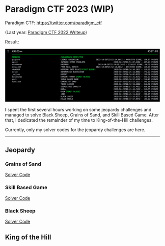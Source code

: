 # Paradigm CTF 2023 (WIP)

Paradigm CTF: https://twitter.com/paradigm_ctf

(Last year: [Paradigm CTF 2022 Writeup](https://github.com/minaminao/ctf-blockchain/tree/main/src/ParadigmCTF2022))

Result:

![](solved_challenges.png)

I spent the first several hours working on some jeopardy challenges and managed to solve Black Sheep, Grains of Sand, and Skill Based Game. After that, I dedicated the remainder of my time to King-of-the-Hill challenges.

Currently, only my solver codes for the jeopardy challenges are here.

---

## Jeopardy

### Grains of Sand

[Solver Code](GrainsOfSand)

### Skill Based Game

[Solver Code](SkillBasedGame)

### Black Sheep

[Solver Code](BlackSheep)

## King of the Hill
